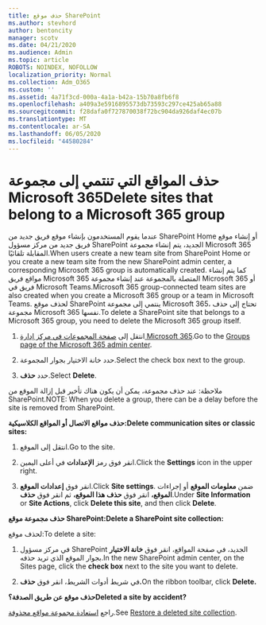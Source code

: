 ```yaml
---
title: حذف موقع SharePoint
ms.author: stevhord
author: bentoncity
manager: scotv
ms.date: 04/21/2020
ms.audience: Admin
ms.topic: article
ROBOTS: NOINDEX, NOFOLLOW
localization_priority: Normal
ms.collection: Adm_O365
ms.custom: ''
ms.assetid: 4a71f3cd-000a-4a1a-b42a-15b70a8fb6f8
ms.openlocfilehash: a409a3e5916895573db73593c297ce425ab65a88
ms.sourcegitcommit: f28dafa0f727870038f72bc904da926daf4ec07b
ms.translationtype: MT
ms.contentlocale: ar-SA
ms.lasthandoff: 06/05/2020
ms.locfileid: "44580284"
---
```

# <a name="delete-sites-that-belong-to-a-microsoft-365-group"></a><span data-ttu-id="18021-102">حذف المواقع التي تنتمي إلى مجموعة Microsoft 365</span><span class="sxs-lookup"><span data-stu-id="18021-102">Delete sites that belong to a Microsoft 365 group</span></span>

<span data-ttu-id="18021-103">عندما يقوم المستخدمون بإنشاء موقع فريق جديد من SharePoint Home أو إنشاء موقع فريق جديد من مركز مسؤول SharePoint الجديد، يتم إنشاء مجموعة Microsoft 365 المقابلة تلقائيًا.</span><span class="sxs-lookup"><span data-stu-id="18021-103">When users create a new team site from SharePoint Home or you create a new team site from the new SharePoint admin center, a corresponding Microsoft 365 group is automatically created.</span></span> <span data-ttu-id="18021-104">كما يتم إنشاء مواقع فريق Microsoft 365 المتصلة بالمجموعة عند إنشاء مجموعة Microsoft 365 أو فريق في Microsoft Teams.</span><span class="sxs-lookup"><span data-stu-id="18021-104">Microsoft 365 group-connected team sites are also created when you create a Microsoft 365 group or a team in Microsoft Teams.</span></span> <span data-ttu-id="18021-105">لحذف موقع SharePoint ينتمي إلى مجموعة Microsoft 365، تحتاج إلى حذف مجموعة Microsoft 365 نفسها.</span><span class="sxs-lookup"><span data-stu-id="18021-105">To delete a SharePoint site that belongs to a Microsoft 365 group, you need to delete the Microsoft 365 group itself.</span></span> 
  
1. <span data-ttu-id="18021-106">انتقل إلى [صفحة المجموعات في مركز إدارة Microsoft 365](https://portal.office.com/adminportal/home#/groups).</span><span class="sxs-lookup"><span data-stu-id="18021-106">Go to the [Groups page of the Microsoft 365 admin center](https://portal.office.com/adminportal/home#/groups).</span></span>
    
2. <span data-ttu-id="18021-107">حدد خانة الاختيار بجوار المجموعة.</span><span class="sxs-lookup"><span data-stu-id="18021-107">Select the check box next to the group.</span></span>
    
3. <span data-ttu-id="18021-108">حدد **حذف**.</span><span class="sxs-lookup"><span data-stu-id="18021-108">Select **Delete**.</span></span>
    
<span data-ttu-id="18021-109">ملاحظة: عند حذف مجموعة، يمكن أن يكون هناك تأخير قبل إزالة الموقع من SharePoint.</span><span class="sxs-lookup"><span data-stu-id="18021-109">NOTE: When you delete a group, there can be a delay before the site is removed from SharePoint.</span></span>
  
<span data-ttu-id="18021-110">**حذف مواقع الاتصال أو المواقع الكلاسيكية:**</span><span class="sxs-lookup"><span data-stu-id="18021-110">**Delete communication sites or classic sites:**</span></span>

1. <span data-ttu-id="18021-111">انتقل إلى الموقع.</span><span class="sxs-lookup"><span data-stu-id="18021-111">Go to the site.</span></span>
  
2. <span data-ttu-id="18021-112">انقر فوق رمز **الإعدادات** في أعلى اليمين.</span><span class="sxs-lookup"><span data-stu-id="18021-112">Click the **Settings** icon in the upper right.</span></span> 
  
3. <span data-ttu-id="18021-113">انقر فوق **إعدادات الموقع**.</span><span class="sxs-lookup"><span data-stu-id="18021-113">Click **Site settings**.</span></span> <span data-ttu-id="18021-114">ضمن **معلومات الموقع** أو إجراءات **الموقع،** انقر فوق **حذف هذا الموقع،** ثم انقر فوق **حذف**.</span><span class="sxs-lookup"><span data-stu-id="18021-114">Under **Site Information** or **Site Actions**, click **Delete this site**, and then click **Delete**.</span></span>
  
<span data-ttu-id="18021-115">**حذف مجموعة موقع SharePoint:**</span><span class="sxs-lookup"><span data-stu-id="18021-115">**Delete a SharePoint site collection:**</span></span>

<span data-ttu-id="18021-116">لحذف موقع:</span><span class="sxs-lookup"><span data-stu-id="18021-116">To delete a site:</span></span>
  
1. <span data-ttu-id="18021-117">في مركز مسؤول SharePoint الجديد، في صفحة المواقع، انقر فوق **خانة الاختيار** بجوار الموقع الذي تريد حذفه.</span><span class="sxs-lookup"><span data-stu-id="18021-117">In the new SharePoint admin center, on the Sites page, click the **check box** next to the site you want to delete.</span></span> 
    
2. <span data-ttu-id="18021-118">في شريط أدوات الشريط، انقر فوق **حذف.**</span><span class="sxs-lookup"><span data-stu-id="18021-118">On the ribbon toolbar, click **Delete.**</span></span>
    
<span data-ttu-id="18021-119">**حذف موقع عن طريق الصدفة؟**</span><span class="sxs-lookup"><span data-stu-id="18021-119">**Deleted a site by accident?**</span></span>

<span data-ttu-id="18021-120">راجع [استعادة مجموعة مواقع محذوفة](https://go.microsoft.com/fwlink/?linkid=867660).</span><span class="sxs-lookup"><span data-stu-id="18021-120">See [Restore a deleted site collection](https://go.microsoft.com/fwlink/?linkid=867660).</span></span>
  

